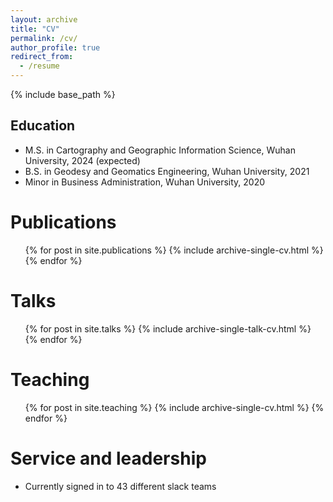 ```yaml
---
layout: archive
title: "CV"
permalink: /cv/
author_profile: true
redirect_from:
  - /resume
---
```


{% include base_path %}

Education
-----
* M.S. in Cartography and Geographic Information Science, Wuhan University, 2024 (expected)
* B.S. in Geodesy and Geomatics Engineering, Wuhan University, 2021
* Minor in Business Administration, Wuhan University, 2020

Publications
======
  <ul>{% for post in site.publications %}
    {% include archive-single-cv.html %}
  {% endfor %}</ul>
  
Talks
======
  <ul>{% for post in site.talks %}
    {% include archive-single-talk-cv.html %}
  {% endfor %}</ul>
  
Teaching
======
  <ul>{% for post in site.teaching %}
    {% include archive-single-cv.html %}
  {% endfor %}</ul>
  
Service and leadership
======
* Currently signed in to 43 different slack teams
